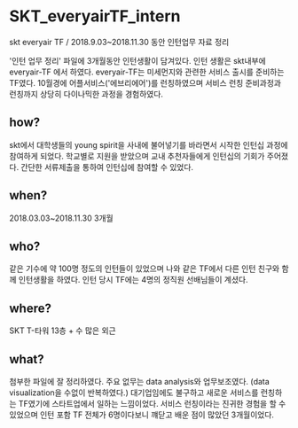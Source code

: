 # SKT_everyairTF_intern
skt everyair TF /  2018.9.03~2018.11.30 동안 인턴업무 자료 정리

'인턴 업무 정리' 파일에 3개월동안 인턴생활이 담겨있다.
인턴 생활은 skt내부에 everyair-TF 에서 하였다. everyair-TF는 미세먼지와 관련한 서비스 출시를 준비하는 TF였다.
10월경에 어플서비스('에브리에어')를 런칭하였으며 서비스 런칭 준비과정과 런칭까지 상당히 다이나믹한 과정을 경험하였다.

## how?
skt에서 대학생들의 young spirit을 사내에 불어넣기를 바라면서 시작한 인턴십 과정에 참여하게 되었다. 학교별로 지원을 받았으며 교내 추천자들에게 인턴십의 기회가 주어졌다. 간단한 서류제출을 통하여 인턴십에 참여할 수 있었다.
## when?
2018.03.03~2018.11.30 3개월
## who?
같은 기수에 약 100명 정도의 인턴들이 있었으며 나와 같은 TF에서 다른 인턴 친구와 함께 인턴생활을 하였다. 인턴 당시 TF에는 4명의 정직원 선배님들이 계셨다.
## where?
SKT T-타워 13층 + 수 많은 외근
## what?
첨부한 파일에 잘 정리하였다. 주요 없무는 data analysis와 업무보조였다. (data visualization을 수없이 반복하였다.) 대기업임에도 불구하고 새로운 서비스를 런칭하는 TF였기에 스타트업에서 일하는 느낌이었다. 서비스 런칭이라는 진귀한 경험을 할 수 있었으며 인턴 포함 TF 전체가 6명이다보니 꺠닫고 배운 점이 많았던 3개월이었다.
